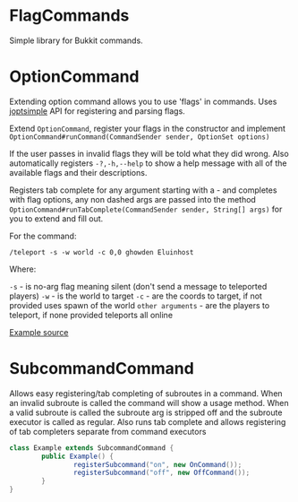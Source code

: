 FlagCommands
============

Simple library for Bukkit commands.

# OptionCommand

Extending option command allows you to use 'flags' in commands. Uses [joptsimple](https://pholser.github.io/jopt-simple/)
API for registering and parsing flags.

Extend `OptionCommand`, register your flags in the constructor and implement `OptionCommand#runCommand(CommandSender sender, OptionSet options)`

If the user passes in invalid flags they will be told what they did wrong. Also automatically registers `-?,-h,--help`
to show a help message with all of the available flags and their descriptions.

Registers tab complete for any argument starting with a - and completes with flag options, any non dashed args are passed
into the method `OptionCommand#runTabComplete(CommandSender sender, String[] args)` for you to extend and fill out.

For the command:

`/teleport -s -w world -c 0,0 ghowden Eluinhost`

Where:

`-s` - is no-arg flag meaning silent (don't send a message to teleported players)
`-w` - is the world to target
`-c` - are the coords to target, if not provided uses spawn of the world
`other arguments` - are the players to teleport, if none provided teleports all online

[Example source](src/example/ExampleOptionCommand)

# SubcommandCommand

Allows easy registering/tab completing of subroutes in a command. When an invalid subroute is called the command will
show a usage method. When a valid subroute is called the subroute arg is stripped off and the subroute executor is called
as regular. Also runs tab complete and allows registering of tab completers separate from command executors

```java
class Example extends SubcommandCommand {
		public Example() {
				registerSubcommand("on", new OnCommand());
				registerSubcommand("off", new OffCommand());
		}
}
```